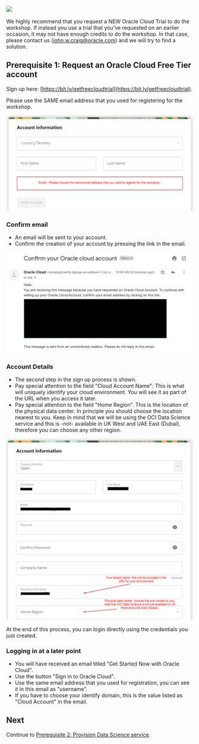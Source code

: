 ![](../commonimages/workshop_logo.png)

<!--The following explains how to request a free trial of Oracle Cloud. 
If you already have an Oracle Cloud tenancy, you may continue to [Prerequisite 2: Provision Data Science service](../prereq1/lab.md).
-->

We highly recommend that you request a NEW Oracle Cloud Trial to do the workshop. If instead you use a trial that you've requested on an earlier occasion, it may not have enough credits to do the workshop.
In that case, please contact us (john.w.craig@oracle.com) and we will try to find a solution.

## Prerequisite 1: Request an Oracle Cloud Free Tier account

Sign up here: [https://bit.ly/getfreecloudtrial](https://bit.ly/getfreecloudtrial). 

Please use the SAME email address that you used for registering for the workshop.

![](./images/create_cloud_trial.png)

### Confirm email
- An email will be sent to your account.
- Confirm the creation of your account by pressing the link in the email.

![](./images/confirm_email.png)

### Account Details
- The second step in the sign up process is shown.
- Pay special attention to the field "Cloud Account Name": This is what will uniquely identify your cloud environment. You will see it as part of the URL when you access it later.
- Pay special attention to the field "Home Region". This is the location of the physical data center. In principle you should choose the location nearest to you. Keep in mind that we will be using the OCI Data Science service and this is -not- available in UK West and UAE East (Dubai), therefore you can choose any other region.

![](./images/signup_part_2.png)

At the end of this process, you can login directly using the credentials you just created.

### Logging in at a later point
- You will have received an email titled "Get Started Now with Oracle Cloud".
- Use the button "Sign in to Oracle Cloud".
- Use the same email address that you used for registration, you can see it in this email as "username".
- If you have to choose your identify domain, this is the value listed as "Cloud Account" in the email.

<!--![](./images/emailexample.png)-->

## Next

Continue to [Prerequisite 2: Provision Data Science service](../prereq2/lab.md).
